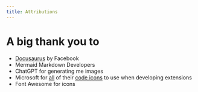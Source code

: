 ```yaml
---
title: Attributions
---
```


# A big thank you to

- [Docusaurus](https://docusaurus.io/) by Facebook
- Mermaid Markdown Developers
- ChatGPT for generating me images
- Microsoft for [all](https://microsoft.github.io/vscode-codicons/dist/codicon.html) of their [code icons](https://github.com/microsoft/vscode-codicons) <i class="codicon codicon-repo"></i> to use when developing extensions
- Font Awesome for icons


